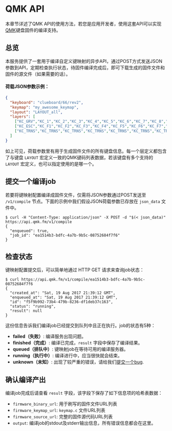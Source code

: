# QMK API

<!---
  original document: 0.15.12:docs/api_docs.md
  git diff 0.15.12 HEAD -- docs/api_docs.md | cat
-->

本章节详述了QMK API的使用方法，若您是应用开发者，使用这套API可以实现[QMK](https://qmk.fm)键盘固件的编译支持。

## 总览

本服务提供了一套用于编译自定义键映射的异步API，通过POST方式发送JSON参数到API，定期检查执行状态，待固件编译完成后，即可下载生成的固件文件和固件的源文件（如果需要的话）。

#### 荷载JSON参数示例：

```json
{
  "keyboard": "clueboard/66/rev2",
  "keymap": "my_awesome_keymap",
  "layout": "LAYOUT_all",
  "layers": [
    ["KC_GRV","KC_1","KC_2","KC_3","KC_4","KC_5","KC_6","KC_7","KC_8","KC_9","KC_0","KC_MINS","KC_EQL","KC_GRV","KC_BSPC","KC_PGUP","KC_TAB","KC_Q","KC_W","KC_E","KC_R","KC_T","KC_Y","KC_U","KC_I","KC_O","KC_P","KC_LBRC","KC_RBRC","KC_BSLS","KC_PGDN","KC_CAPS","KC_A","KC_S","KC_D","KC_F","KC_G","KC_H","KC_J","KC_K","KC_L","KC_SCLN","KC_QUOT","KC_NUHS","KC_ENT","KC_LSFT","KC_NUBS","KC_Z","KC_X","KC_C","KC_V","KC_B","KC_N","KC_M","KC_COMM","KC_DOT","KC_SLSH","KC_RO","KC_RSFT","KC_UP","KC_LCTL","KC_LGUI","KC_LALT","KC_MHEN","KC_SPC","KC_SPC","KC_HENK","KC_RALT","KC_RCTL","MO(1)","KC_LEFT","KC_DOWN","KC_RIGHT"],
    ["KC_ESC","KC_F1","KC_F2","KC_F3","KC_F4","KC_F5","KC_F6","KC_F7","KC_F8","KC_F9","KC_F10","KC_F11","KC_F12","KC_TRNS","KC_DEL","BL_STEP","KC_TRNS","KC_TRNS","KC_TRNS","KC_TRNS","KC_TRNS","KC_TRNS","_______","KC_TRNS","KC_PSCR","KC_SLCK","KC_PAUS","KC_TRNS","KC_TRNS","KC_TRNS","KC_TRNS","KC_TRNS","KC_TRNS","MO(2)","KC_TRNS","KC_TRNS","KC_TRNS","KC_TRNS","KC_TRNS","KC_TRNS","KC_TRNS","KC_TRNS","KC_TRNS","KC_TRNS","KC_TRNS","KC_TRNS","KC_TRNS","KC_TRNS","KC_TRNS","KC_TRNS","KC_TRNS","KC_TRNS","KC_TRNS","KC_TRNS","KC_TRNS","KC_TRNS","KC_TRNS","KC_TRNS","KC_TRNS","KC_PGUP","KC_TRNS","KC_TRNS","KC_TRNS","KC_TRNS","KC_TRNS","KC_TRNS","KC_TRNS","KC_TRNS","KC_TRNS","MO(1)","KC_LEFT","KC_PGDN","KC_RGHT"],
    ["KC_TRNS","KC_TRNS","KC_TRNS","KC_TRNS","KC_TRNS","KC_TRNS","KC_TRNS","KC_TRNS","KC_TRNS","KC_TRNS","KC_TRNS","KC_TRNS","KC_TRNS","KC_TRNS","KC_TRNS","KC_TRNS","KC_TRNS","KC_TRNS","KC_TRNS","KC_TRNS","RESET","KC_TRNS","KC_TRNS","KC_TRNS","KC_TRNS","KC_TRNS","KC_TRNS","KC_TRNS","KC_TRNS","KC_TRNS","KC_TRNS","KC_TRNS","KC_TRNS","MO(2)","KC_TRNS","KC_TRNS","KC_TRNS","KC_TRNS","KC_TRNS","KC_TRNS","KC_TRNS","KC_TRNS","KC_TRNS","KC_TRNS","KC_TRNS","KC_TRNS","KC_TRNS","KC_TRNS","KC_TRNS","KC_TRNS","KC_TRNS","KC_TRNS","KC_TRNS","KC_TRNS","KC_TRNS","KC_TRNS","KC_TRNS","KC_TRNS","KC_TRNS","KC_TRNS","KC_TRNS","KC_TRNS","KC_TRNS","KC_TRNS","KC_TRNS","KC_TRNS","KC_TRNS","KC_TRNS","KC_TRNS","MO(1)","KC_TRNS","KC_TRNS","KC_TRNS"]
  ]
}
```

如上可见，荷载参数里有用于生成固件文件的所有键盘信息。每一个层定义都包含了与键盘 `LAYOUT` 宏定义一致的QMK键码列表数据，若该键盘有多个支持的 `LAYOUT` 宏定义，也可以指定使用的是哪一个。

## 提交一个编译job

若要将键映射配置编译成固件文件，仅需将JSON参数通过POST发送至 `/v1/compile` 节点。下面的示例中我们假设JSON荷载参数已存放在 `json_data` 文件中。

```
$ curl -H "Content-Type: application/json" -X POST -d "$(< json_data)" https://api.qmk.fm/v1/compile
{
  "enqueued": true,
  "job_id": "ea1514b3-bdfc-4a7b-9b5c-08752684f7f6"
}
```

## 检查状态

键映射配置提交后，可以简单地通过 HTTP GET 请求来查询job状态：

```
$ curl https://api.qmk.fm/v1/compile/ea1514b3-bdfc-4a7b-9b5c-08752684f7f6
{
  "created_at": "Sat, 19 Aug 2017 21:39:12 GMT",
  "enqueued_at": "Sat, 19 Aug 2017 21:39:12 GMT",
  "id": "f5f9b992-73b4-479b-8236-df1deb37c163",
  "status": "running",
  "result": null
}
```

这份信息告诉我们编译job已经提交到队列中且正在执行。job的状态有5种：

* **failed（失败）**: 编译服务出现问题。
* **finished（完成）**: 编译已完成，`result` 字段中保存了编译结果。
* **queued（排队中）**: 键映射job在等待可用的编译服务器。
* **running（执行中）**: 编译进行中，应当很快就会结束。
* **unknown（未知）**: 出现了较严重的错误，请给我们[提交一个bug](https://github.com/qmk/qmk_compiler/issues).

## 确认编译产出

编译job完成后请查看 `result` 字段，该字段下保存了如下信息项的哈希表数据：

* `firmware_binary_url`: 用于刷写的固件文件URL列表
* `firmware_keymap_url`: `keymap.c` 文件URL列表
* `firmware_source_url`: 完整的固件源代码URL列表
* `output`: 编译job的stdout及stderr输出信息，所有错误信息都会在这里。
